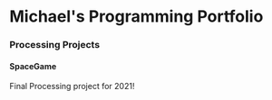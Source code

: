 # Michael's Programming Portfolio

### Processing Projects

#### SpaceGame
Final Processing project for 2021!
